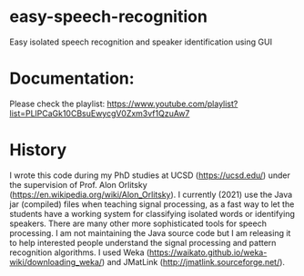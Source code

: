 # easy-speech-recognition
Easy isolated speech recognition and speaker identification using GUI

# Documentation:
Please check the playlist: https://www.youtube.com/playlist?list=PLlPCaGk10CBsuEwycgV0Zxm3vf1QzuAw7 

# History
I wrote this code during my PhD studies at UCSD (https://ucsd.edu/) under the supervision of Prof. Alon Orlitsky (https://en.wikipedia.org/wiki/Alon_Orlitsky). I currently (2021) use the Java jar (compiled) files when teaching signal processing, as a fast way to let the students have a working system for classifying isolated words or identifying speakers. There are many other more sophisticated tools for speech processing. I am not maintaining the Java source code but I am releasing it to help interested people understand the signal processing and pattern recognition algorithms. I used Weka (https://waikato.github.io/weka-wiki/downloading_weka/) and JMatLink (http://jmatlink.sourceforge.net/).
